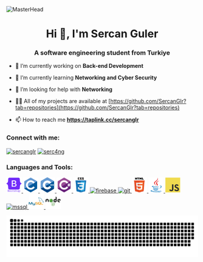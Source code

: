 ![MasterHead](https://media.licdn.com/dms/image/v2/D4D16AQE743j7SEIyXw/profile-displaybackgroundimage-shrink_350_1400/profile-displaybackgroundimage-shrink_350_1400/0/1720260228758?e=1732752000&v=beta&t=rd9a1qwh0JXzE5qpqBJMuOg5UcNx5wkIc6I0ccWX4IA)
<h1 align="center">Hi 👋, I'm Sercan Guler</h1>
<h3 align="center">A software engineering student from Turkiye</h3>

- 🔭 I’m currently working on **Back-end Development**

- 🌱 I’m currently learning **Networking and Cyber Security**

- 🤝 I’m looking for help with **Networking**

- 👨‍💻 All of my projects are available at [https://github.com/SercanGlr?tab=repositories](https://github.com/SercanGlr?tab=repositories)

- 📫 How to reach me **https://taplink.cc/sercanglr**

<h3 align="left">Connect with me:</h3>
<p align="left">
<a href="https://linkedin.com/in/sercanglr" target="blank"><img align="center" src="https://raw.githubusercontent.com/rahuldkjain/github-profile-readme-generator/master/src/images/icons/Social/linked-in-alt.svg" alt="sercanglr" height="30" width="40" /></a>
<a href="https://instagram.com/serc4ng" target="blank"><img align="center" src="https://raw.githubusercontent.com/rahuldkjain/github-profile-readme-generator/master/src/images/icons/Social/instagram.svg" alt="serc4ng" height="30" width="40" /></a>
</p>

<h3 align="left">Languages and Tools:</h3>
<p align="left"> <a href="https://getbootstrap.com" target="_blank" rel="noreferrer"> <img src="https://raw.githubusercontent.com/devicons/devicon/master/icons/bootstrap/bootstrap-plain-wordmark.svg" alt="bootstrap" width="40" height="40"/> </a> <a href="https://www.cprogramming.com/" target="_blank" rel="noreferrer"> <img src="https://raw.githubusercontent.com/devicons/devicon/master/icons/c/c-original.svg" alt="c" width="40" height="40"/> </a> <a href="https://www.w3schools.com/cpp/" target="_blank" rel="noreferrer"> <img src="https://raw.githubusercontent.com/devicons/devicon/master/icons/cplusplus/cplusplus-original.svg" alt="cplusplus" width="40" height="40"/> </a> <a href="https://www.w3schools.com/cs/" target="_blank" rel="noreferrer"> <img src="https://raw.githubusercontent.com/devicons/devicon/master/icons/csharp/csharp-original.svg" alt="csharp" width="40" height="40"/> </a> <a href="https://www.w3schools.com/css/" target="_blank" rel="noreferrer"> <img src="https://raw.githubusercontent.com/devicons/devicon/master/icons/css3/css3-original-wordmark.svg" alt="css3" width="40" height="40"/> </a> <a href="https://firebase.google.com/" target="_blank" rel="noreferrer"> <img src="https://www.vectorlogo.zone/logos/firebase/firebase-icon.svg" alt="firebase" width="40" height="40"/> </a> <a href="https://git-scm.com/" target="_blank" rel="noreferrer"> <img src="https://www.vectorlogo.zone/logos/git-scm/git-scm-icon.svg" alt="git" width="40" height="40"/> </a> <a href="https://www.w3.org/html/" target="_blank" rel="noreferrer"> <img src="https://raw.githubusercontent.com/devicons/devicon/master/icons/html5/html5-original-wordmark.svg" alt="html5" width="40" height="40"/> </a> <a href="https://www.java.com" target="_blank" rel="noreferrer"> <img src="https://raw.githubusercontent.com/devicons/devicon/master/icons/java/java-original.svg" alt="java" width="40" height="40"/> </a> <a href="https://developer.mozilla.org/en-US/docs/Web/JavaScript" target="_blank" rel="noreferrer"> <img src="https://raw.githubusercontent.com/devicons/devicon/master/icons/javascript/javascript-original.svg" alt="javascript" width="40" height="40"/> </a> <a href="https://www.microsoft.com/en-us/sql-server" target="_blank" rel="noreferrer"> <img src="https://www.svgrepo.com/show/303229/microsoft-sql-server-logo.svg" alt="mssql" width="40" height="40"/> </a> <a href="https://www.mysql.com/" target="_blank" rel="noreferrer"> <img src="https://raw.githubusercontent.com/devicons/devicon/master/icons/mysql/mysql-original-wordmark.svg" alt="mysql" width="40" height="40"/> </a> <a href="https://nodejs.org" target="_blank" rel="noreferrer"> <img src="https://raw.githubusercontent.com/devicons/devicon/master/icons/nodejs/nodejs-original-wordmark.svg" alt="nodejs" width="40" height="40"/> </a> </p>

<picture>
  <source media="(prefers-color-scheme: dark)" srcset="https://raw.githubusercontent.com/SercanGlr/SercanGlr/output/github-contribution-grid-snake-dark.svg">
  <source media="(prefers-color-scheme: light)" srcset="https://raw.githubusercontent.com/SercanGlr/SercanGlr/output/github-contribution-grid-snake.svg">
  <img alt="github contribution grid snake animation" src="https://raw.githubusercontent.com/SercanGlr/SercanGlr/output/github-contribution-grid-snake.svg">
</picture>
